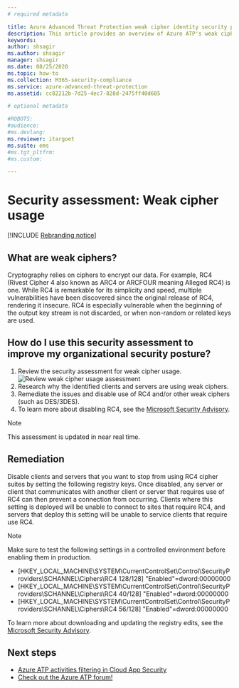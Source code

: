 ```yaml
---
# required metadata

title: Azure Advanced Threat Protection weak cipher identity security posture assessment report
description: This article provides an overview of Azure ATP's weak cipher identity security posture assessment report.
keywords:
author: shsagir
ms.author: shsagir
manager: shsagir
ms.date: 08/25/2020
ms.topic: how-to
ms.collection: M365-security-compliance
ms.service: azure-advanced-threat-protection
ms.assetid: cc82212b-7d25-4ec7-828d-2475ff40d685

# optional metadata

#ROBOTS:
#audience:
#ms.devlang:
ms.reviewer: itargoet
ms.suite: ems
#ms.tgt_pltfrm:
#ms.custom:

---
```


# Security assessment: Weak cipher usage

[!INCLUDE [Rebranding notice](includes/banner.md)]

## What are weak ciphers?

Cryptography relies on ciphers to encrypt our data. For example, RC4 (Rivest Cipher 4 also known as ARC4 or ARCFOUR meaning Alleged RC4) is one. While RC4 is remarkable for its simplicity and speed, multiple vulnerabilities have been discovered since the original release of RC4, rendering it insecure. RC4 is especially vulnerable when the beginning of the output key stream is not discarded, or when non-random or related keys are used.

## How do I use this security assessment to improve my organizational security posture?

1. Review the security assessment for weak cipher usage.
    ![Review weak cipher usage assessment](media/atp-cas-isp-weak-cipher-2.png)
1. Research why the identified clients and servers are using weak ciphers.
1. Remediate the issues and disable use of RC4 and/or other weak ciphers (such as DES/3DES).
1. To learn more about disabling RC4, see the [Microsoft Security Advisory](https://support.microsoft.com/help/2868725/microsoft-security-advisory-update-for-disabling-rc4).

> [!NOTE]
> This assessment is updated in near real time.

## Remediation

Disable clients and servers that you want to stop from using RC4 cipher suites by setting the following registry keys. Once disabled, any server or client that communicates with another client or server that requires use of RC4 can then prevent a connection from occurring. Clients where this setting is deployed will be unable to connect to sites that require RC4, and servers that deploy this setting will be unable to service clients that require use RC4.

> [!NOTE]
> Make sure to test the following settings in a controlled environment before enabling them in production.
>
> - [HKEY_LOCAL_MACHINE\SYSTEM\CurrentControlSet\Control\SecurityProviders\SCHANNEL\Ciphers\RC4 128/128]
    "Enabled"=dword:00000000
> - [HKEY_LOCAL_MACHINE\SYSTEM\CurrentControlSet\Control\SecurityProviders\SCHANNEL\Ciphers\RC4 40/128]
    "Enabled"=dword:00000000
> - [HKEY_LOCAL_MACHINE\SYSTEM\CurrentControlSet\Control\SecurityProviders\SCHANNEL\Ciphers\RC4 56/128]
    "Enabled"=dword:00000000

To learn more about downloading and updating the registry edits, see the [Microsoft Security Advisory](/security-updates/SecurityAdvisories/2013/2868725).

## Next steps

- [Azure ATP activities filtering in Cloud App Security](activities-filtering-mcas.md)
- [Check out the Azure ATP forum!](https://aka.ms/azureatpcommunity)